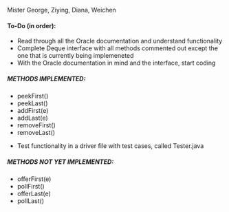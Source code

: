 Mister George, Ziying, Diana, Weichen

#### To-Do (in order): 

- Read through all the Oracle documentation and understand functionality
- Complete Deque interface with all methods commented out except the one that is currently being implemeneted
- With the Oracle documentation in mind and the interface, start coding

##### **METHODS IMPLEMENTED:**
* peekFirst() 
* peekLast() 
* addFirst(e) 
* addLast(e) 
* removeFirst() 
* removeLast() 
- Test functionality in a driver file with test cases, called Tester.java

##### **METHODS NOT YET IMPLEMENTED:**
* offerFirst(e) 
* pollFirst() 
* offerLast(e) 
* pollLast() 